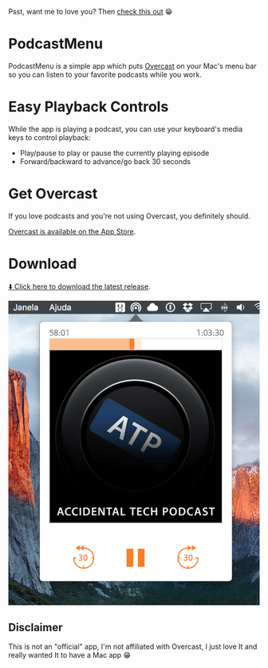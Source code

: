 Psst, want me to love you? Then [check this out](https://getbrowserhub.com) 😁

# PodcastMenu

PodcastMenu is a simple app which puts [Overcast](https://overcast.fm) on your Mac's menu bar so you can listen to your favorite podcasts while you work.

# Easy Playback Controls
While the app is playing a podcast, you can use your keyboard's media keys to control playback:

* Play/pause to play or pause the currently playing episode
* Forward/backward to advance/go back 30 seconds

# Get Overcast

If you love podcasts and you're not using Overcast, you definitely should. 

[Overcast is available on the App Store](https://itunes.apple.com/app/overcast-podcast-player/id888422857).

# Download

[⬇️ Click here to download the latest release](https://raw.githubusercontent.com/insidegui/WWDC/master/Releases/WWDC_latest.zip).

![screenshot](screenshot.png)

## Disclaimer

This is not an "official" app, I'm not affiliated with Overcast, I just love It and really wanted It to have a Mac app 😁